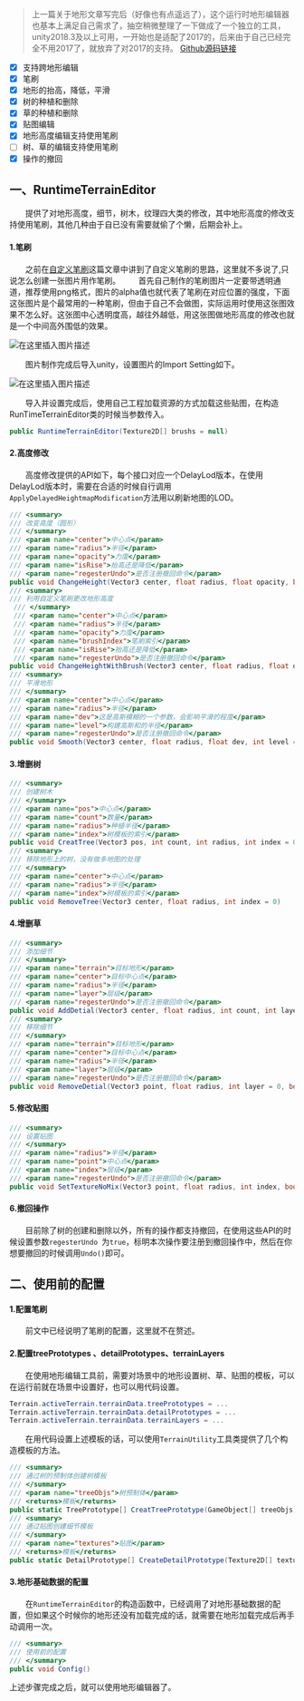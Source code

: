 > 上一篇关于地形文章写完后（好像也有点遥远了），这个运行时地形编辑器也基本上满足自己需求了，抽空稍微整理了一下做成了一个独立的工具，unity2018.3及以上可用，一开始也是适配了2017的，后来由于自己已经完全不用2017了，就放弃了对2017的支持。
> [Github源码链接](https://github.com/xdedzl/RunTimeTerrainEditor)

 - [x] 支持跨地形编辑
 - [x] 笔刷
 - [x] 地形的抬高，降低，平滑
 - [x] 树的种植和删除
 - [x] 草的种植和删除
 - [x] 贴图编辑
 - [x] 地形高度编辑支持使用笔刷
 - [ ] 树、草的编辑支持使用笔刷
 - [x] 操作的撤回 

## 一、RuntimeTerrainEditor
&emsp;&emsp;提供了对地形高度，细节，树木，纹理四大类的修改，其中地形高度的修改支持使用笔刷，其他几种由于自已没有需要就偷了个懒，后期会补上。
#### 1.笔刷
&emsp;&emsp;之前在[自定义笔刷](https://blog.csdn.net/xdedzl/article/details/85546694)这篇文章中讲到了自定义笔刷的思路，这里就不多说了,只说怎么创建一张图片用作笔刷。
&emsp;&emsp;首先自己制作的笔刷图片一定要带透明通道，推荐使用png格式，图片的alpha值也就代表了笔刷在对应位置的强度，下面这张图片是个最常用的一种笔刷，但由于自己不会做图，实际运用时使用这张图效果不怎么好。这张图中心透明度高，越往外越低，用这张图做地形高度的修改也就是一个中间高外围低的效果。

![在这里插入图片描述](https://img-blog.csdnimg.cn/20200108233200989.png?)

&emsp;&emsp;图片制作完成后导入unity，设置图片的Import Setting如下。

![在这里插入图片描述](https://img-blog.csdnimg.cn/20200108234017454.PNG)

&emsp;&emsp;导入并设置完成后，使用自己工程加载资源的方式加载这些贴图，在构造RunTimeTerrainEditor类的时候当参数传入。

```csharp
public RuntimeTerrainEditor(Texture2D[] brushs = null)
```
#### 2.高度修改
&emsp;&emsp;高度修改提供的API如下，每个接口对应一个DelayLod版本，在使用DelayLod版本时，需要在合适的时候自行调用`ApplyDelayedHeightmapModification`方法用以刷新地图的LOD。

```csharp
/// <summary>
/// 改变高度（圆形）
/// </summary>
/// <param name="center">中心点</param>
/// <param name="radius">半径</param>
/// <param name="opacity">力度</param>
/// <param name="isRise">抬高还是降低</param>
/// <param name="regesterUndo">是否注册撤回命令</param>
public void ChangeHeight(Vector3 center, float radius, float opacity, bool isRise = true, bool regesterUndo = false)
/// <summary>
/// 利用自定义笔刷更改地形高度
 /// </summary>
 /// <param name="center">中心点</param>
 /// <param name="radius">半径</param>
 /// <param name="opacity">力度</param>
 /// <param name="brushIndex">笔刷索引</param>
 /// <param name="isRise">抬高还是降低</param>
 /// <param name="regesterUndo">是否注册撤回命令</param>
public void ChangeHeightWithBrush(Vector3 center, float radius, float opacity, int brushIndex = 0, bool isRise = true, bool regesterUndo = false)
/// <summary>
/// 平滑地形
/// </summary>
/// <param name="center">中心点</param>
/// <param name="radius">半径</param>
/// <param name="dev">这是高斯模糊的一个参数，会影响平滑的程度</param>
/// <param name="level">构建高斯和的半径</param>
/// <param name="regesterUndo">是否注册撤回命令</param>
public void Smooth(Vector3 center, float radius, float dev, int level = 3, bool regesterUndo = false)
```
#### 3.增删树
```csharp
/// <summary>
/// 创建树木
/// </summary>
/// <param name="pos">中心点</param>
/// <param name="count">数量</param>
/// <param name="radius">种植半径</param>
/// <param name="index">树模板的索引</param>
public void CreatTree(Vector3 pos, int count, int radius, int index = 0)
/// <summary>
/// 移除地形上的树，没有做多地图的处理
/// </summary>
/// <param name="center">中心点</param>
/// <param name="radius">半径</param>
/// <param name="index">树模板的索引</param> 
public void RemoveTree(Vector3 center, float radius, int index = 0)
```
#### 4.增删草
```csharp
/// <summary>
/// 添加细节
/// </summary>
/// <param name="terrain">目标地形</param>
/// <param name="center">目标中心点</param>
/// <param name="radius">半径</param>
/// <param name="layer">层级</param>
/// <param name="regesterUndo">是否注册撤回命令</param>
public void AddDetial(Vector3 center, float radius, int count, int layer = 0, bool regesterUndo = false)
/// <summary>
/// 移除细节
/// </summary>
/// <param name="terrain">目标地形</param>
/// <param name="center">目标中心点</param>
/// <param name="radius">半径</param>
/// <param name="layer">层级</param>
/// <param name="regesterUndo">是否注册撤回命令</param>
public void RemoveDetial(Vector3 point, float radius, int layer = 0, bool regesterUndo = false)
```
#### 5.修改贴图
```csharp
/// <summary>
/// 设置贴图
/// </summary>
/// <param name="radius">半径</param>
/// <param name="point">中心点</param>
/// <param name="index">层级</param>
/// <param name="regesterUndo">是否注册撤回命令</param>
public void SetTextureNoMix(Vector3 point, float radius, int index, bool regesterUndo = false)
```

#### 6.撤回操作
&emsp;&emsp;目前除了树的创建和删除以外，所有的操作都支持撤回，在使用这些API的时候设置参数`regesterUndo `为`true`，标明本次操作要注册到撤回操作中，然后在你想要撤回的时候调用`Undo()`即可。

## 二、使用前的配置
#### 1.配置笔刷
&emsp;&emsp;前文中已经说明了笔刷的配置，这里就不在赘述。
#### 2.配置treePrototypes 、detailPrototypes、terrainLayers 
&emsp;&emsp;在使用地形编辑工具前，需要对场景中的地形设置树、草、贴图的模板，可以在运行前就在场景中设置好，也可以用代码设置。
```csharp
Terrain.activeTerrain.terrainData.treePrototypes = ...
Terrain.activeTerrain.terrainData.detailPrototypes = ...
Terrain.activeTerrain.terrainData.terrainLayers = ...
```
&emsp;&emsp;在用代码设置上述模板的话，可以使用`TerrainUtility`工具类提供了几个构造模板的方法。

```csharp
/// <summary>
/// 通过树的预制体创建树模板
/// </summary>
/// <param name="treeObjs">树预制体</param>
/// <returns>模板</returns>
public static TreePrototype[] CreatTreePrototype(GameObject[] treeObjs)
/// <summary>
/// 通过贴图创建细节模板
/// </summary>
/// <param name="textures">贴图</param>
/// <returns>模板</returns>
public static DetailPrototype[] CreateDetailPrototype(Texture2D[] textures)
```
#### 3.地形基础数据的配置
&emsp;&emsp;在`RuntimeTerrainEditor`的构造函数中，已经调用了对地形基础数据的配置，但如果这个时候你的地形还没有加载完成的话，就需要在地形加载完成后再手动调用一次。
```csharp
/// <summary>
/// 使用前的配置
/// </summary>
public void Config()
```

上述步骤完成之后，就可以使用地形编辑器了。